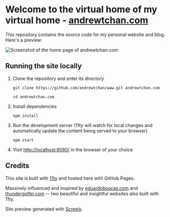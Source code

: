 # Welcome to the virtual home of my virtual home - [andrewtchan.com](https://andrewtchan.com)
This repository contains the source code for my personal website and blog. Here's a preview:

![Screenshot of the home page of andrewtchan.com](https://github.com/user-attachments/assets/c6acc6ab-1955-4e33-895b-53ecce3abacf)

## Running the site locally
1. Clone the repository and enter its directory
   
   ```
   git clone https://github.com/andrewtchan/www.git andrewtchan.com
   ```
   ```
   cd andrewtchan.com
   ```

1. Install dependencies
   
   ```
   npm install
   ```

1. Run the development server (11ty will watch for local changes and automatically update the content being served to your browser)
   
   ```
   npm start
   ```

1. Visit [http://localhost:8080/](http://localhost:8080/) in the browser of your choice

## Credits
This site is built with [11ty](https://www.11ty.dev/) and hosted here with GitHub Pages.

Massively influenced and inspired by [eduardoboucas.com](https://github.com/eduardoboucas/buildtimes) and [thundergolfer.com](https://github.com/thundergolfer/thundergolfer.github.io) -- two beautiful and insightful websites also built with 11ty.

Site preview generated with [Screely](https://screely.com/).
